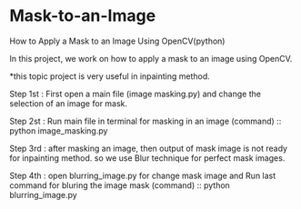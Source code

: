 # Mask-to-an-Image
How to Apply a Mask to an Image Using OpenCV(python)


In this project, we work on how to apply a mask to an image using OpenCV.

*this topic project is very useful in inpainting method.

Step 1st : First open a main file (image masking.py) and  change the selection of an image for mask.

Step 2st : Run main file in terminal for masking in an image (command) :: python image_masking.py

Step 3rd : after masking an image, then output of mask image is not ready for inpainting method. so we use Blur technique for perfect mask images.

Step 4th : open blurring_image.py for change mask image and Run last command for bluring the image mask (command) :: python blurring_image.py  
